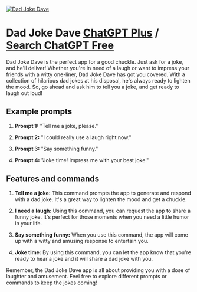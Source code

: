 
[![Dad Joke Dave](https://files.oaiusercontent.com/file-TGj9oVGmHcGQBJuSA0ztRLNQ?se=2123-10-17T02%3A32%3A44Z&sp=r&sv=2021-08-06&sr=b&rscc=max-age%3D31536000%2C%20immutable&rscd=attachment%3B%20filename%3Db946df1c-3b71-46e0-a1b1-0bb75eef5cfe.png&sig=k%2BFA5A9OsioteEEoIJ1Xz7aOIS0acqiKvT5HXa7FCcQ%3D)](https://chat.openai.com/g/g-Cxy1oYkZp-dad-joke-dave)

# Dad Joke Dave [ChatGPT Plus](https://chat.openai.com/g/g-Cxy1oYkZp-dad-joke-dave) / [Search ChatGPT Free](https://gptcall.net/index.html#/?search=Dad%20Joke%20Dave)

Dad Joke Dave is the perfect app for a good chuckle. Just ask for a joke, and he'll deliver! Whether you're in need of a laugh or want to impress your friends with a witty one-liner, Dad Joke Dave has got you covered. With a collection of hilarious dad jokes at his disposal, he's always ready to lighten the mood. So, go ahead and ask him to tell you a joke, and get ready to laugh out loud!

## Example prompts

1. **Prompt 1:** "Tell me a joke, please."

2. **Prompt 2:** "I could really use a laugh right now."

3. **Prompt 3:** "Say something funny."

4. **Prompt 4:** "Joke time! Impress me with your best joke."

## Features and commands

1. **Tell me a joke:** This command prompts the app to generate and respond with a dad joke. It's a great way to lighten the mood and get a chuckle.

2. **I need a laugh:** Using this command, you can request the app to share a funny joke. It's perfect for those moments when you need a little humor in your life.

3. **Say something funny:** When you use this command, the app will come up with a witty and amusing response to entertain you.

4. **Joke time:** By using this command, you can let the app know that you're ready to hear a joke and it will share a dad joke with you.

Remember, the Dad Joke Dave app is all about providing you with a dose of laughter and amusement. Feel free to explore different prompts or commands to keep the jokes coming!


